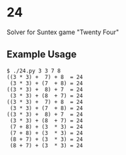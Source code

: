 # 24
Solver for Suntex game "Twenty Four"

## Example Usage

```
$ ./24.py 3 3 7 8
((3 * 3) +  7) + 8  = 24
 (3 * 3) + (7  + 8) = 24
((3 * 3) +  8) + 7  = 24
 (3 * 3) + (8  + 7) = 24
((3 * 3) +  7) + 8  = 24
 (3 * 3) + (7  + 8) = 24
((3 * 3) +  8) + 7  = 24
 (3 * 3) + (8  + 7) = 24
 (7 + 8) + (3  * 3) = 24
 (7 + 8) + (3  * 3) = 24
 (8 + 7) + (3  * 3) = 24
 (8 + 7) + (3  * 3) = 24
```

